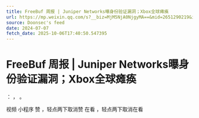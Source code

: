 ```yaml
---
title: FreeBuf 周报 | Juniper Networks曝身份验证漏洞；Xbox全球瘫痪
url: https://mp.weixin.qq.com/s?__biz=MjM5NjA0NjgyMA==&mid=2651290219&idx=2&sn=7cede22ef1d6f8145dea2327408aaec1
source: Doonsec's feed
date: 2024-07-07
fetch_date: 2025-10-06T17:40:50.547395
---
```


# FreeBuf 周报 | Juniper Networks曝身份验证漏洞；Xbox全球瘫痪

：
，
。

视频
小程序
赞
，轻点两下取消赞
在看
，轻点两下取消在看